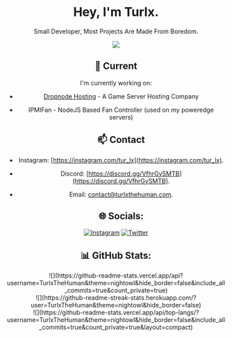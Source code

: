 <div align="center">
  <h1>Hey, I'm Turlx.</h1>

  <p>Small Developer, Most Projects Are Made From Boredom.</p>

  <p>
    <a href="https://skillicons.dev">
      <img src='https://skillicons.dev/icons?i=arduino,linux,php,js,nodejs,html,css,vite,mongodb,mysql,nginx,vscode' />
    </a>
  </p>


  <h2> 🔭 Current </h2>

I'm currently working on:
- [Dropnode Hosting](https://dropnode.net) - A Game Server Hosting Company 
- IPMIFan - NodeJS Based Fan Controller (used on my poweredge servers)

  <h2> 📫 Contact </h2>

- Instagram: [https://instagram.com/tur_lx](https://instagram.com/tur_lx).
- Discord: [https://discord.gg/VfhrGySMTB](https://discord.gg/VfhrGySMTB).
- Email: [contact@turlxthehuman.com](mailto:contact@turlxthehuman.com).

  <h2> 🌐 Socials: </h2>
[![Instagram](https://img.shields.io/badge/Instagram-%23E4405F.svg?logo=Instagram&logoColor=white)](https://instagram.com/tur_lx) [![Twitter](https://img.shields.io/badge/Twitter-%231DA1F2.svg?logo=Twitter&logoColor=white)](https://twitter.com/TurlxTheHuman) 

  <h2> 📊 GitHub Stats: </h2>
![](https://github-readme-stats.vercel.app/api?username=TurlxTheHuman&theme=nightowl&hide_border=false&include_all_commits=true&count_private=true)<br/>
![](https://github-readme-streak-stats.herokuapp.com/?user=TurlxTheHuman&theme=nightowl&hide_border=false)<br/>
![](https://github-readme-stats.vercel.app/api/top-langs/?username=TurlxTheHuman&theme=nightowl&hide_border=false&include_all_commits=true&count_private=true&layout=compact)

</div>

